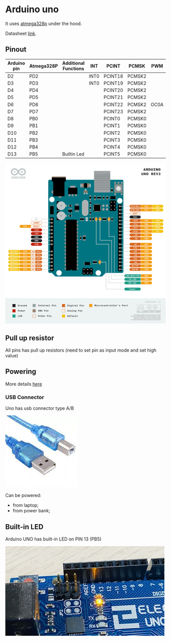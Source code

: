 # Arduino uno
It uses [atmega328p](./atmega-328p.md) under the hood.

Datasheet [link](./assets/arduino-uno-r3-datasheet.pdf).

## Pinout
| Arduino pin | Atmega328P | Additional Functions | INT | PCINT | PCMSK | PWM |
| --- | --- | --- | --- | --- | -- | -- |
| D2 | PD2 | | INT0 | PCINT18 | PCMSK2 | |
| D3 | PD3 | | INT0 | PCINT19 | PCMSK2 | |
| D4 | PD4 | | | PCINT20 | PCMSK2 | |
| D5 | PD5 | | | PCINT21 | PCMSK2 | |
| D6 | PD6 | | | PCINT22 | PCMSK2 | OC0A |
| D7 | PD7 | | | PCINT23 | PCMSK2 | |
| D8 | PB0 | | | PCINT0 | PCMSK0 | |
| D9 | PB1 | | | PCINT1 | PCMSK0 | |
| D10 | PB2 | | | PCINT2 | PCMSK0 | |
| D11 | PB3 | | | PCINT3 | PCMSK0 | |
| D12 | PB4 | | | PCINT4 | PCMSK0 | |
| D13 | PB5 | Builtin Led | | PCINT5 | PCMSK0 | |

![Pinout uno](./assets/pinout-uno.png)

## Pull up resistor

All pins has pull up resistors (need to set pin as input mode and set high value)

## Powering

More details [here](https://docs.arduino.cc/learn/electronics/power-pins)

### USB Connector

Uno has usb connector type A/B

![USB A/B](./assets/usb-ab.jpeg)

Can be powered:
- from laptop;
- from power bank;

## Built-in LED

Arduino UNO has built-in LED on PIN 13 (PB5)

![Built-in LED](./assets/built-in-led.jpg)